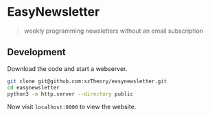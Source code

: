 # EasyNewsletter

>weekly programming newsletters without an email subscription


## Development

Download the code and start a webserver.

```bash
git clone git@github.com:szTheory/easynewsletter.git
cd easynewsletter
python3 -m http.server --directory public
```

Now visit `localhost:8000` to view the website.
